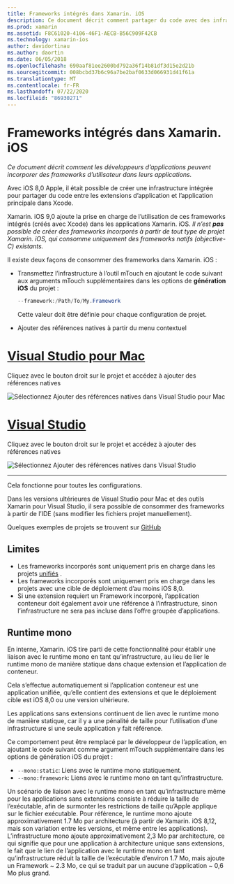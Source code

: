 ```yaml
---
title: Frameworks intégrés dans Xamarin. iOS
description: Ce document décrit comment partager du code avec des infrastructures incorporées dans une application Xamarin. iOS. Pour ce faire, vous pouvez utiliser l’outil mTouch ou les références natives.
ms.prod: xamarin
ms.assetid: F8C61020-4106-46F1-AECB-B56C909F42CB
ms.technology: xamarin-ios
author: davidortinau
ms.author: daortin
ms.date: 06/05/2018
ms.openlocfilehash: 690aaf81ee2600bd792a36f14b81df3d15e2d21b
ms.sourcegitcommit: 008bcbd37b6c96a7be2baf0633d066931d41f61a
ms.translationtype: MT
ms.contentlocale: fr-FR
ms.lasthandoff: 07/22/2020
ms.locfileid: "86930271"
---
```

# <a name="embedded-frameworks-in-xamarinios"></a>Frameworks intégrés dans Xamarin. iOS

_Ce document décrit comment les développeurs d’applications peuvent incorporer des frameworks d’utilisateur dans leurs applications._

Avec iOS 8,0 Apple, il était possible de créer une infrastructure intégrée pour partager du code entre les extensions d’application et l’application principale dans Xcode.

Xamarin. iOS 9,0 ajoute la prise en charge de l’utilisation de ces frameworks intégrés (créés avec Xcode) dans les applications Xamarin. iOS. *Il n’est **pas** possible de créer des frameworks incorporés à partir de tout type de projet Xamarin. iOS, qui consomme uniquement des frameworks natifs (objective-C) existants.*

Il existe deux façons de consommer des frameworks dans Xamarin. iOS :

- Transmettez l’infrastructure à l’outil mTouch en ajoutant le code suivant aux arguments mTouch supplémentaires dans les options de **génération iOS** du projet :

  ```csharp
  --framework:/Path/To/My.Framework
  ```

  Cette valeur doit être définie pour chaque configuration de projet.

- Ajouter des références natives à partir du menu contextuel

# <a name="visual-studio-for-mac"></a>[Visual Studio pour Mac](#tab/macos)

Cliquez avec le bouton droit sur le projet et accédez à ajouter des références natives

![Sélectionnez Ajouter des références natives dans Visual Studio pour Mac](embedded-frameworks-images/xam-native-refs.png)

# <a name="visual-studio"></a>[Visual Studio](#tab/windows)

Cliquez avec le bouton droit sur le projet et accédez à ajouter des références natives

![Sélectionnez Ajouter des références natives dans Visual Studio](embedded-frameworks-images/vs-native-refs.png)

-----

  Cela fonctionne pour toutes les configurations.

Dans les versions ultérieures de Visual Studio pour Mac et des outils Xamarin pour Visual Studio, il sera possible de consommer des frameworks à partir de l’IDE (sans modifier les fichiers projet manuellement).

Quelques exemples de projets se trouvent sur [GitHub](https://github.com/rolfbjarne/embedded-frameworks)

## <a name="limitations"></a>Limites

- Les frameworks incorporés sont uniquement pris en charge dans les projets [unifiés](~/cross-platform/macios/unified/index.md) .
- Les frameworks incorporés sont uniquement pris en charge dans les projets avec une cible de déploiement d’au moins iOS 8,0.
- Si une extension requiert un Framework incorporé, l’application conteneur doit également avoir une référence à l’infrastructure, sinon l’infrastructure ne sera pas incluse dans l’offre groupée d’applications.

## <a name="the-mono-runtime"></a>Runtime mono

En interne, Xamarin. iOS tire parti de cette fonctionnalité pour établir une liaison avec le runtime mono en tant qu’infrastructure, au lieu de lier le runtime mono de manière statique dans chaque extension et l’application de conteneur.

Cela s’effectue automatiquement si l’application conteneur est une application unifiée, qu’elle contient des extensions et que le déploiement cible est iOS 8,0 ou une version ultérieure.

Les applications sans extensions continuent de lien avec le runtime mono de manière statique, car il y a une pénalité de taille pour l’utilisation d’une infrastructure si une seule application y fait référence.

Ce comportement peut être remplacé par le développeur de l’application, en ajoutant le code suivant comme argument mTouch supplémentaire dans les options de génération iOS du projet :

- `--mono:static`: Liens avec le runtime mono statiquement.
- `--mono:framework`: Liens avec le runtime mono en tant qu’infrastructure.

Un scénario de liaison avec le runtime mono en tant qu’infrastructure même pour les applications sans extensions consiste à réduire la taille de l’exécutable, afin de surmonter les restrictions de taille qu’Apple applique sur le fichier exécutable. Pour référence, le runtime mono ajoute approximativement 1.7 Mo par architecture (à partir de Xamarin. iOS 8,12, mais son variation entre les versions, et même entre les applications). L’infrastructure mono ajoute approximativement 2,3 Mo par architecture, ce qui signifie que pour une application à architecture unique sans extensions, le fait que le lien de l’application avec le runtime mono en tant qu’infrastructure réduit la taille de l’exécutable d’environ 1.7 Mo, mais ajoute un Framework ~ 2.3 Mo, ce qui se traduit par un aucune d’application ~ 0,6 Mo plus grand.
